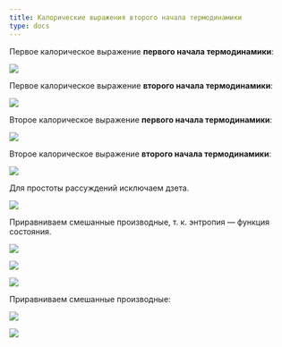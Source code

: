 ```yaml
---
title: Калорические выражения второго начала термодинамики
type: docs
---
```



Первое калорическое выражение **первого начала термодинамики**:

![](/images/kaloricheskie-vyrazheniya/kaloricheskie-vyrazheniya-vtorogo-nachala-termodinamiki_clip_image001.png)

Первое калорическое выражение **второго начала термодинамики**:

![](/images/kaloricheskie-vyrazheniya/kaloricheskie-vyrazheniya-vtorogo-nachala-termodinamiki_clip_image001_0000.png)

Второе калорическое выражение **первого начала термодинамики**:

![](/images/kaloricheskie-vyrazheniya/kaloricheskie-vyrazheniya-vtorogo-nachala-termodinamiki_clip_image001_0002.png)

Второе калорическое выражение **второго начала термодинамики**:

![](/images/kaloricheskie-vyrazheniya/kaloricheskie-vyrazheniya-vtorogo-nachala-termodinamiki_clip_image001_0003.png)

Для простоты рассуждений исключаем дзета.

![](/images/kaloricheskie-vyrazheniya/kaloricheskie-vyrazheniya-vtorogo-nachala-termodinamiki_clip_image001_0004.png)

Приравниваем смешанные производные, т. к. энтропия — функция состояния.

![](/images/kaloricheskie-vyrazheniya/kaloricheskie-vyrazheniya-vtorogo-nachala-termodinamiki_clip_image001_0005.png)

![](/images/kaloricheskie-vyrazheniya/kaloricheskie-vyrazheniya-vtorogo-nachala-termodinamiki_clip_image001_0006.png)

![](/images/kaloricheskie-vyrazheniya/kaloricheskie-vyrazheniya-vtorogo-nachala-termodinamiki_clip_image001_0007.png)

Приравниваем смешанные производные:

![](/images/kaloricheskie-vyrazheniya/kaloricheskie-vyrazheniya-vtorogo-nachala-termodinamiki_clip_image001_0008.png)

![](/images/kaloricheskie-vyrazheniya/kaloricheskie-vyrazheniya-vtorogo-nachala-termodinamiki_clip_image001_0009.png)

